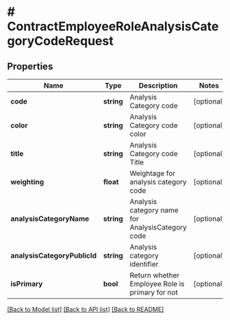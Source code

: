 # # ContractEmployeeRoleAnalysisCategoryCodeRequest

## Properties

Name | Type | Description | Notes
------------ | ------------- | ------------- | -------------
**code** | **string** | Analysis Category code | [optional]
**color** | **string** | Analysis Category code color | [optional]
**title** | **string** | Analysis Category code Title | [optional]
**weighting** | **float** | Weightage for analysis category code | [optional]
**analysisCategoryName** | **string** | Analysis category name for AnalysisCategory code | [optional]
**analysisCategoryPublicId** | **string** | Analysis category identifier | [optional]
**isPrimary** | **bool** | Return whether Employee Role is primary for not | [optional]

[[Back to Model list]](../../README.md#models) [[Back to API list]](../../README.md#endpoints) [[Back to README]](../../README.md)
